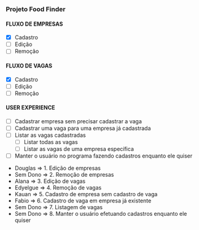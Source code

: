 ### Projeto Food Finder

#### FLUXO DE EMPRESAS
- [x] Cadastro
- [ ] Edição
- [ ] Remoção
#### FLUXO DE VAGAS
- [x] Cadastro
- [ ] Edição
- [ ] Remoção

#### USER EXPERIENCE
- [ ] Cadastrar empresa sem precisar cadastrar a vaga
- [ ] Cadastrar uma vaga para uma empresa já cadastrada
- [ ] Listar as vagas cadastradas
  - [ ] Listar todas as vagas
  - [ ] Listar as vagas de uma empresa específica
- [ ] Manter o usuário no programa fazendo cadastros enquanto ele quiser

- Douglas => 1. Edição de empresas
- Sem Dono => 2. Remoção de empresas
- Alana => 3. Edição de vagas
- Edyelgue => 4. Remoção de vagas
- Kauan => 5. Cadastro de empresa sem cadastro de vaga
- Fabio => 6. Cadastro de vaga em empresa já existente
- Sem Dono => 7. Listagem de vagas
- Sem Dono => 8. Manter o usuário efetuando cadastros enquanto ele quiser